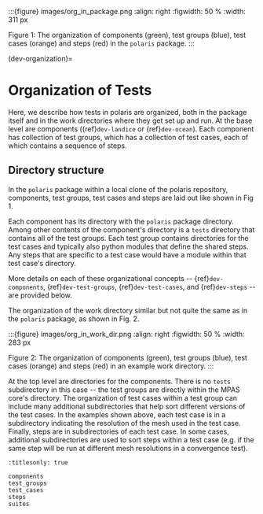 :::{figure} images/org_in_package.png
:align: right
:figwidth: 50 %
:width: 311 px

Figure 1: The organization of components (green), test groups (blue), test
cases (orange) and steps (red) in the `polaris` package.
:::

(dev-organization)=

# Organization of Tests

Here, we describe how tests in polaris are organized, both in the package
itself and in the work directories where they get set up and run.  At the base
level are components ({ref}`dev-landice` or {ref}`dev-ocean`).  Each component
has collection of test groups, which has a collection of test cases, each of
which contains a sequence of steps.

## Directory structure

In the `polaris` package within a local clone of the polaris repository,
components, test groups, test cases and steps are laid out like shown in Fig 1.

Each component has its directory with the `polaris` package directory. Among
other contents of the component's directory is a `tests` directory that
contains all of the test groups.  Each test group contains directories for
the test cases and typically also python modules that define the shared steps.
Any steps that are specific to a test case would have a module within that
test case's directory.

More details on each of these organizational concepts -- {ref}`dev-components`,
{ref}`dev-test-groups`, {ref}`dev-test-cases`, and {ref}`dev-steps` -- are
provided below.

The organization of the work directory similar but not quite the same as in the
`polaris` package, as shown in Fig. 2.

:::{figure} images/org_in_work_dir.png
:align: right
:figwidth: 50 %
:width: 283 px

Figure 2: The organization of components (green), test groups (blue), test
cases (orange) and steps (red) in an example work directory.
:::

At the top level are directories for the components.  There is no `tests`
subdirectory in this case -- the test groups are directly within the MPAS
core's directory.  The organization of test cases within a test group can
include many additional subdirectories that help sort different versions of
the test cases.  In the examples shown above, each test case is in a
subdirectory indicating the resolution of the mesh used in the test case.
Finally, steps are in subdirectories of each test case.  In some cases,
additional subdirectories are used to sort steps within a test case (e.g. if
the same step will be run at different mesh resolutions in a convergence test).

```{toctree}
:titlesonly: true

components
test_groups
test_cases
steps
suites
```
